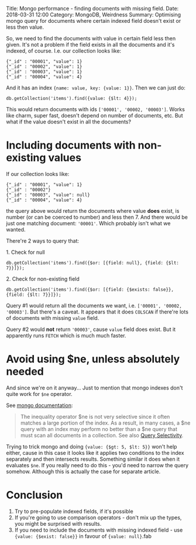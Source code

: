 Title: Mongo performance - finding documents with missing field.
Date: 2018-03-31 12:00
Category: MongoDB, Weirdness
Summary: Optimising mongo query for documents where certain indexed field doesn't exist or less then value.

So, we need to find the documents with value in certain field less then given.
It's not a problem if the field exists in all the documents and it's indexed, of course.
I.e. our collection looks like:

```
{"_id" : "00001", "value": 1}
{"_id" : "00002", "value": 1}
{"_id" : "00003", "value": 1}
{"_id" : "00004", "value": 4}
```

And it has an index `{name: value, key: {value: 1}}`. Then we can just do:

```
db.getCollection('items').find({value: {$lt: 4}});
```

This would return documents with ids `['00001', '00002, '00003']`. Works like charm, super fast,
doesn't depend on number of documents, etc. But what if the value doesn't exist in all the documents?

# Including documents with non-existing values

If our collection looks like:

```
{"_id" : "00001", "value": 1}
{"_id" : "00002"}
{"_id" : "00003", "value": null}
{"_id" : "00004", "value": 4}
```

the query above would return the documents where value **does** exist, is number (or can be coerced to number) and less then 7.
And there would be just one matching document: `'00001'`. Which probably isn't what we wanted.

There're 2 ways to query that:

1\. Check for null

```
db.getCollection('items').find({$or: [{field: null}, {field: {$lt: 7}}]});
```

2\. Check for non-existing field

```
db.getCollection('items').find({$or: [{field: {$exists: false}}, {field: {$lt: 7}}]});
```

Query #1 would return all the documents we want, i.e. `['00001', '00002, '00003']`. But there's a caveat.
It appears that it does `COLSCAN` if there're lots of documents with missing `value` field.

Query #2 would **not** return `'00003'`, cause `value` field does exist.
But it apparently runs `FETCH` which is much much faster.

# Avoid using $ne, unless absolutely needed

And since we're on it anyway... Just to mention that mongo indexes don't quite work for `$ne` operator.

See [mongo documentation](https://docs.mongodb.com/manual/reference/operator/query/ne/#op._S_ne):

> The inequality operator $ne is not very selective since it often matches a large portion of the index. As a result, in many cases, a $ne query with an index may perform no better than a $ne query that must scan all documents in a collection. See also [Query Selectivity](https://docs.mongodb.com/manual/core/query-optimization/#read-operations-query-selectivity).

Trying to trick mongo and doing `{value: {$gt: 5, $lt: 5}}` won't help either, cause in this case it looks like it applies two conditions to the index separately and
then intersects results. Something similar it does when it evaluates `$ne`. If you really need to do this - you'd need to narrow the query somehow.
Although this is actually the case for separate article.

# Conclusion

1. Try to pre-populate indexed fields, if it's possible
2. If you're going to use comparison operators - don't mix up the types, you might be surprised with results.
3. If you need to include the documents with missing indexed field - use `{value: {$exist: false}}` in favour of `{value: null}`.fab 
